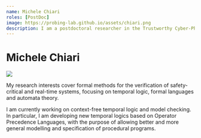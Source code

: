 ```yaml
---
name: Michele Chiari
roles: [PostDoc]
image: https://probing-lab.github.io/assets/chiari.png
description: I am a postdoctoral researcher in the Trustworthy Cyber-Physical Systems Research Group.
---
```


# Michele Chiari

<img class="main-image" src="https://probing-lab.github.io/assets/chiari.png"/>

My research interests cover formal methods for the verification of safety-critical and real-time systems, focusing on temporal logic, formal languages and automata theory.

I am currently working on context-free temporal logic and model checking. In particular, I am developing new temporal logics based on Operator Precedence Languages, with the purpose of allowing better and more general modelling and specification of procedural programs.